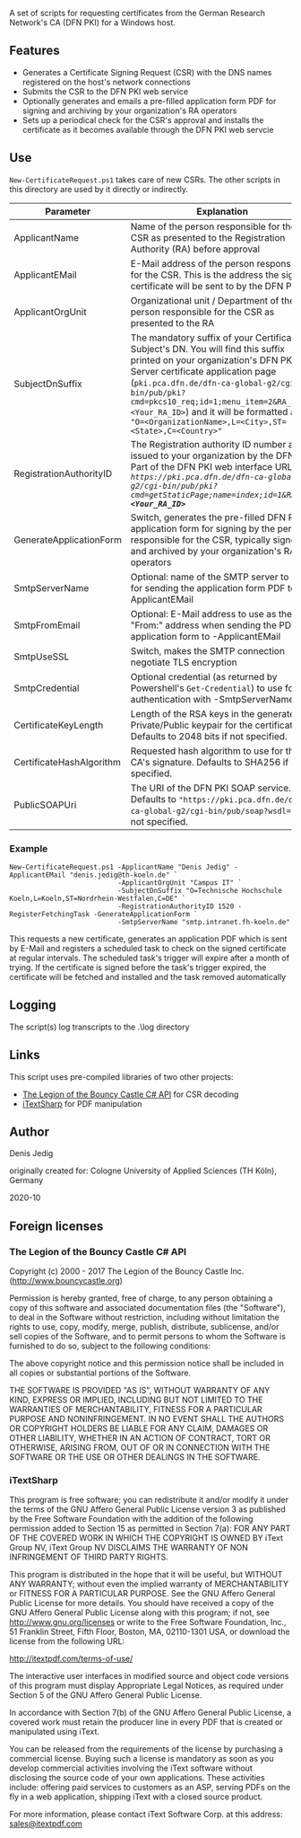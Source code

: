 A set of scripts for requesting certificates from the German Research Network's CA (DFN PKI) for a Windows host.

## Features
- Generates a Certificate Signing Request (CSR) with the DNS names registered on the host's network connections
- Submits the CSR to the DFN PKI web service
- Optionally generates and emails a pre-filled application form PDF for signing and archiving by your organization's RA operators
- Sets up a periodical check for the CSR's approval and installs the certificate as it becomes available through the DFN PKI web servcie

## Use

`New-CertificateRequest.ps1` takes care of new CSRs. The other scripts in this directory are used by it directly or indirectly.

Parameter | Explanation
--------- | -----------
ApplicantName | Name of the person responsible for the CSR as presented to the Registration Authority (RA) before approval
ApplicantEMail | E-Mail address of the person responsible for the CSR. This is the address the signed certificate will be sent to by the DFN PKI
ApplicantOrgUnit | Organizational unit / Department of the person responsible for the CSR as presented to the RA
SubjectDnSuffix | The mandatory suffix of your Certificate Subject's DN. You will find this suffix printed on your organization's DFN PKI Server certificate application page (`pki.pca.dfn.de/dfn-ca-global-g2/cgi-bin/pub/pki?cmd=pkcs10_req;id=1;menu_item=2&RA_ID=<Your_RA_ID>`) and it will be formatted as `"O=<OrganizationName>,L=<City>,ST=<State>,C=<Country>"`
RegistrationAuthorityID | The Registration authority ID number as issued to your organization by the DFN PKI. Part of the DFN PKI web interface URL: _`https://pki.pca.dfn.de/dfn-ca-global-g2/cgi-bin/pub/pki?cmd=getStaticPage;name=index;id=1&RA_ID=`**`<Your_RA_ID>`**_
GenerateApplicationForm | Switch, generates the pre-filled DFN PKI application form for signing by the person responsible for the CSR, typically signed and archived by your organization's RA operators
SmtpServerName | Optional: name of the SMTP server to use for sending the application form PDF to -ApplicantEMail
SmtpFromEmail | Optional: E-Mail address to use as the "From:" address when sending the PDF application form to -ApplicantEMail
SmtpUseSSL | Switch, makes the SMTP connection negotiate TLS encryption
SmtpCredential | Optional credential (as returned by Powershell's `Get-Credential`) to use for authentication with -SmtpServerName
CertificateKeyLength | Length of the RSA keys in the generated Private/Public keypair for the certificate. Defaults to 2048 bits if not specified.
CertificateHashAlgorithm | Requested hash algorithm to use for the CA's signature. Defaults to SHA256 if not specified.
PublicSOAPUri | The URI of the DFN PKI SOAP service. Defaults to `"https://pki.pca.dfn.de/dfn-ca-global-g2/cgi-bin/pub/soap?wsdl=1"` if not specified.


### Example
```
New-CertificateRequest.ps1 -ApplicantName "Denis Jedig" -ApplicantEMail "denis.jedig@th-koeln.de" `
                           -ApplicantOrgUnit "Campus IT" `
                           -SubjectDnSuffix "O=Technische Hochschule Koeln,L=Koeln,ST=Nordrhein-Westfalen,C=DE" `
                           -RegistrationAuthorityID 1520 -RegisterFetchingTask -GenerateApplicationForm `
                           -SmtpServerName "smtp.intranet.fh-koeln.de" 
```

This requests a new certificate, generates an application PDF which is sent by E-Mail and registers a scheduled task
to check on the signed certificate at regular intervals. The scheduled task's trigger will expire after a month of trying.
If the certificate is signed before the task's trigger expired, the certificate will be fetched and installed and the task 
removed automatically

## Logging
The script(s) log transcripts to the .\log directory

## Links

This script uses pre-compiled libraries of two other projects:
* [The Legion of the Bouncy Castle C# API](http://www.bouncycastle.org/csharp/) for CSR decoding
* [iTextSharp](https://github.com/itext/itextsharp) for PDF manipulation

## Author
Denis Jedig

originally created for: Cologne University of Applied Sciences (TH Köln), Germany

2020-10

## Foreign licenses
### The Legion of the Bouncy Castle C# API 

Copyright (c) 2000 - 2017 The Legion of the Bouncy Castle Inc. (http://www.bouncycastle.org)

Permission is hereby granted, free of charge, to any person obtaining a copy of this software and associated documentation files (the "Software"), to deal in the Software without restriction, including without limitation the rights to use, copy, modify, merge, publish, distribute, sublicense, and/or sell copies of the Software, and to permit persons to whom the Software is furnished to do so, subject to the following conditions:

The above copyright notice and this permission notice shall be included in all copies or substantial portions of the Software.

THE SOFTWARE IS PROVIDED "AS IS", WITHOUT WARRANTY OF ANY KIND, EXPRESS OR IMPLIED, INCLUDING BUT NOT LIMITED TO THE WARRANTIES OF MERCHANTABILITY, FITNESS FOR A PARTICULAR PURPOSE AND NONINFRINGEMENT. IN NO EVENT SHALL THE AUTHORS OR COPYRIGHT HOLDERS BE LIABLE FOR ANY CLAIM, DAMAGES OR OTHER LIABILITY, WHETHER IN AN ACTION OF CONTRACT, TORT OR OTHERWISE, ARISING FROM, OUT OF OR IN CONNECTION WITH THE SOFTWARE OR THE USE OR OTHER DEALINGS IN THE SOFTWARE.

### iTextSharp

This program is free software; you can redistribute it and/or modify it under the terms of the GNU Affero General Public License version 3 as published by the Free Software Foundation with the addition of the following permission added to Section 15 as permitted in Section 7(a): FOR ANY PART OF THE COVERED WORK IN WHICH THE COPYRIGHT IS OWNED BY iText Group NV, iText Group NV DISCLAIMS THE WARRANTY OF NON INFRINGEMENT OF THIRD PARTY RIGHTS.

This program is distributed in the hope that it will be useful, but WITHOUT ANY WARRANTY; without even the implied warranty of MERCHANTABILITY or FITNESS FOR A PARTICULAR PURPOSE. See the GNU Affero General Public License for more details. You should have received a copy of the GNU Affero General Public License along with this program; if not, see http://www.gnu.org/licenses or write to the Free Software Foundation, Inc., 51 Franklin Street, Fifth Floor, Boston, MA, 02110-1301 USA, or download the license from the following URL:

http://itextpdf.com/terms-of-use/

The interactive user interfaces in modified source and object code versions of this program must display Appropriate Legal Notices, as required under Section 5 of the GNU Affero General Public License.

In accordance with Section 7(b) of the GNU Affero General Public License, a covered work must retain the producer line in every PDF that is created or manipulated using iText.

You can be released from the requirements of the license by purchasing a commercial license. Buying such a license is mandatory as soon as you develop commercial activities involving the iText software without disclosing the source code of your own applications. These activities include: offering paid services to customers as an ASP, serving PDFs on the fly in a web application, shipping iText with a closed source product.

For more information, please contact iText Software Corp. at this address: sales@itextpdf.com
